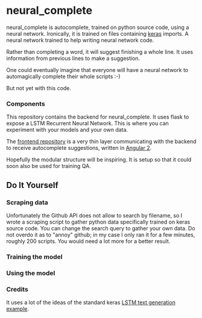 # neural_complete

neural_complete is autocomplete, trained on python source code, using a neural network. Ironically, it is trained on files containing [keras](https://keras.io/) imports. A neural network trained to help writing neural network code.

Rather than completing a word, it will suggest finishing a whole line. It uses information from previous lines to make a suggestion.

One could eventually imagine that everyone will have a neural network to automagically complete their whole scripts :-)

But not yet with this code.

### Components

This repository contains the backend for neural_complete. It uses flask to expose a LSTM Recurrent Neural Network. This is where you can experiment with your models and your own data.

The [frontend repository](https://github.com/kootenpv/ng2_neural_complete) is a very thin layer communicating with the backend to receive autocomplete suggestions, written in [Angular 2](https://angular.io/).

Hopefully the modular structure will be inspiring. It is setup so that it could soon also be used for training QA.

## Do It Yourself

### Scraping data

Unfortunately the Github API does not allow to search by filename, so I wrote a scraping script to gather python data specifically trained on keras source code. You can change the search query to gather your own data. Do not overdo it as to "annoy" github; in my case I only ran it for a few minutes, roughly 200 scripts. You would need a lot more for a better result.

### Training the model

### Using the model

### Credits

It uses a lot of the ideas of the standard keras [LSTM text generation example](https://github.com/fchollet/keras/blob/master/examples/lstm_text_generation.py).
